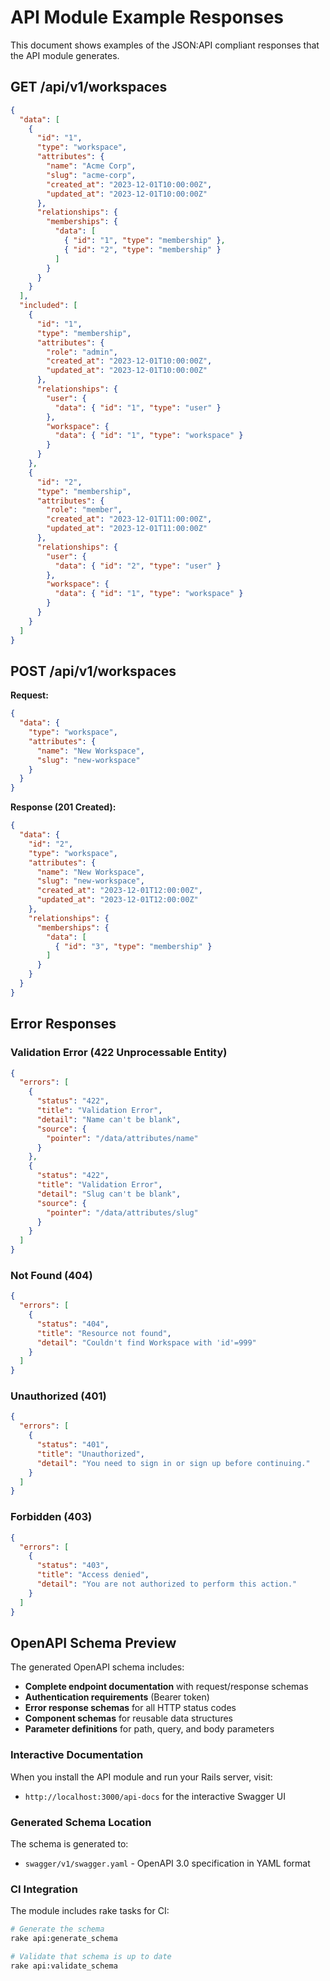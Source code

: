 # API Module Example Responses

This document shows examples of the JSON:API compliant responses that the API module generates.

## GET /api/v1/workspaces

```json
{
  "data": [
    {
      "id": "1",
      "type": "workspace",
      "attributes": {
        "name": "Acme Corp",
        "slug": "acme-corp",
        "created_at": "2023-12-01T10:00:00Z",
        "updated_at": "2023-12-01T10:00:00Z"
      },
      "relationships": {
        "memberships": {
          "data": [
            { "id": "1", "type": "membership" },
            { "id": "2", "type": "membership" }
          ]
        }
      }
    }
  ],
  "included": [
    {
      "id": "1",
      "type": "membership",
      "attributes": {
        "role": "admin",
        "created_at": "2023-12-01T10:00:00Z",
        "updated_at": "2023-12-01T10:00:00Z"
      },
      "relationships": {
        "user": {
          "data": { "id": "1", "type": "user" }
        },
        "workspace": {
          "data": { "id": "1", "type": "workspace" }
        }
      }
    },
    {
      "id": "2",
      "type": "membership",
      "attributes": {
        "role": "member",
        "created_at": "2023-12-01T11:00:00Z",
        "updated_at": "2023-12-01T11:00:00Z"
      },
      "relationships": {
        "user": {
          "data": { "id": "2", "type": "user" }
        },
        "workspace": {
          "data": { "id": "1", "type": "workspace" }
        }
      }
    }
  ]
}
```

## POST /api/v1/workspaces

**Request:**
```json
{
  "data": {
    "type": "workspace",
    "attributes": {
      "name": "New Workspace",
      "slug": "new-workspace"
    }
  }
}
```

**Response (201 Created):**
```json
{
  "data": {
    "id": "2",
    "type": "workspace",
    "attributes": {
      "name": "New Workspace",
      "slug": "new-workspace",
      "created_at": "2023-12-01T12:00:00Z",
      "updated_at": "2023-12-01T12:00:00Z"
    },
    "relationships": {
      "memberships": {
        "data": [
          { "id": "3", "type": "membership" }
        ]
      }
    }
  }
}
```

## Error Responses

### Validation Error (422 Unprocessable Entity)
```json
{
  "errors": [
    {
      "status": "422",
      "title": "Validation Error",
      "detail": "Name can't be blank",
      "source": {
        "pointer": "/data/attributes/name"
      }
    },
    {
      "status": "422",
      "title": "Validation Error",
      "detail": "Slug can't be blank",
      "source": {
        "pointer": "/data/attributes/slug"
      }
    }
  ]
}
```

### Not Found (404)
```json
{
  "errors": [
    {
      "status": "404",
      "title": "Resource not found",
      "detail": "Couldn't find Workspace with 'id'=999"
    }
  ]
}
```

### Unauthorized (401)
```json
{
  "errors": [
    {
      "status": "401",
      "title": "Unauthorized",
      "detail": "You need to sign in or sign up before continuing."
    }
  ]
}
```

### Forbidden (403)
```json
{
  "errors": [
    {
      "status": "403",
      "title": "Access denied",
      "detail": "You are not authorized to perform this action."
    }
  ]
}
```

## OpenAPI Schema Preview

The generated OpenAPI schema includes:

- **Complete endpoint documentation** with request/response schemas
- **Authentication requirements** (Bearer token)
- **Error response schemas** for all HTTP status codes
- **Component schemas** for reusable data structures
- **Parameter definitions** for path, query, and body parameters

### Interactive Documentation

When you install the API module and run your Rails server, visit:
- `http://localhost:3000/api-docs` for the interactive Swagger UI

### Generated Schema Location

The schema is generated to:
- `swagger/v1/swagger.yaml` - OpenAPI 3.0 specification in YAML format

### CI Integration

The module includes rake tasks for CI:
```bash
# Generate the schema
rake api:generate_schema

# Validate that schema is up to date
rake api:validate_schema
```